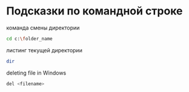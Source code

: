 # Подсказки по командной строке

команда смены директории
```sh
cd c:\folder_name
```

листинг текущей директории
```sh
dir
```

deleting file in Windows

```sh
del <filename>
```
